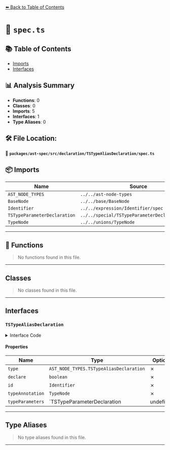 [⬅️ Back to Table of Contents](../../../../../index.md)

# 📄 `spec.ts`

## 📚 Table of Contents

- [Imports](#imports)
- [Interfaces](#interfaces)

## 📊 Analysis Summary

- **Functions**: 0
- **Classes**: 0
- **Imports**: 5
- **Interfaces**: 1
- **Type Aliases**: 0

## 🛠️ File Location:
📂 **`packages/ast-spec/src/declaration/TSTypeAliasDeclaration/spec.ts`**

## 📦 Imports

| Name | Source |
|------|--------|
| `AST_NODE_TYPES` | `../../ast-node-types` |
| `BaseNode` | `../../base/BaseNode` |
| `Identifier` | `../../expression/Identifier/spec` |
| `TSTypeParameterDeclaration` | `../../special/TSTypeParameterDeclaration/spec` |
| `TypeNode` | `../../unions/TypeNode` |


---

## 🔧 Functions

> No functions found in this file.


---

## Classes

> No classes found in this file.


---

## Interfaces

### `TSTypeAliasDeclaration`

<details><summary>Interface Code</summary>

```ts
export interface TSTypeAliasDeclaration extends BaseNode {
  type: AST_NODE_TYPES.TSTypeAliasDeclaration;
  /**
   * Whether the type was `declare`d.
   * @example
   * ```ts
   * declare type T = 1;
   * ```
   */
  declare: boolean;
  /**
   * The name of the type.
   */
  id: Identifier;
  /**
   * The "value" (type) of the declaration
   */
  typeAnnotation: TypeNode;
  /**
   * The generic type parameters declared for the type. Empty declaration
   * (`<>`) is different from no declaration.
   */
  typeParameters: TSTypeParameterDeclaration | undefined;
}
```
</details>

#### Properties

| Name | Type | Optional | Description |
|------|------|----------|-------------|
| `type` | `AST_NODE_TYPES.TSTypeAliasDeclaration` | ✗ |  |
| `declare` | `boolean` | ✗ |  |
| `id` | `Identifier` | ✗ |  |
| `typeAnnotation` | `TypeNode` | ✗ |  |
| `typeParameters` | `TSTypeParameterDeclaration | undefined` | ✗ |  |


---

## Type Aliases

> No type aliases found in this file.


---